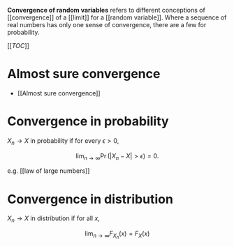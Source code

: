**Convergence of random variables** refers to different conceptions of [[convergence]] of a [[limit]] for a [[random variable]]. Where a sequence of real numbers has only one sense of convergence, there are a few for probability.



[[_TOC_]]

# Almost sure convergence

* [[Almost sure convergence]]

# Convergence in probability

$X_n \to X$ in probability if for every $\epsilon > 0$,

$$
\lim_{n \to \infty} \Pr( |X_n - X| > \epsilon) = 0.
$$

e.g. [[law of large numbers]]

# Convergence in distribution

$X_n \to X$ in distribution if for all $x$,

$$
\lim_{n \to\infty} F_{X_n}(x) = F_X(x)
$$